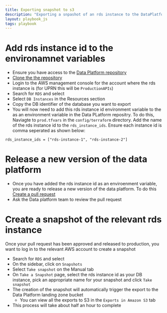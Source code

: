 ```yaml
---
title: Exporting snapshot to s3
description: "Exporting a snpashot of an rds instance to the DataPlatform landing zone"
layout: playbook_js
tags: playbook
---
```


# Add rds instance id to the environamnet variables

- Ensure you have access to the [Data Platform repository](https://github.com/LBHackney-IT/data-platform/)
- [Clone the the repository](https://docs.github.com/en/github/creating-cloning-and-archiving-repositories/cloning-a-repository)
- Login to the AWS management console for the account where the rds instance is (for UPRN this will be `ProductionAPIs`)
- Search for `RDS` and select
- Select `DB Instances` in the Resources section
- Copy the DB identifier of the database you want to export
- You will now need to add this rds instance id environment variable to the as an environment variable in the Data PLatform repositry. To do this, Naviagte to `prod.tfvars` in the `config/terraform` directory. Add the name of the rds instance id to the `rds_instance_ids`. Ensure each instance id is comma seperated as shown below:

```
rds_instance_ids = ["rds-instance-1", "rds-instance-2"]
```

# Release a new version of the data platform

- Once you have added the rds instance id as an enviroenment variable, you are ready to release a new version of the data platform. To do this [Create a pull request](https://docs.github.com/en/github/collaborating-with-issues-and-pull-requests/creating-a-pull-request)
- Ask the Data platform team to review the pull request

# Create a snapshot of the relevant rds instance

Once your pull request has been approved and released to production, you want to log in to the relevant AWS account to create a snapshot

- Search for `RDS` and select
- On the sidebar, click on `Snapshots`
- Select `Take snapshot` on the Manual tab
- On `Take a Snapshot` page, select the rds instance id as your DB instance, pick an appropriate name for your snapshot and click `Take snapshot`
- The creation of the snapshot will automatically trigger the export to the Data Platform landing zone bucket
  - You can view all the exports to S3 in the `Exports in Amazon S3` tab
- This process will take about half an hour to complete
